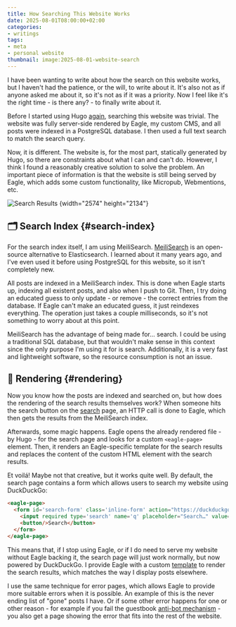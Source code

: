 ```yaml
---
title: How Searching This Website Works
date: 2025-08-01T08:00:00+02:00
categories:
- writings
tags:
- meta
- personal website
thumbnail: image:2025-08-01-website-search
---
```


I have been wanting to write about how the search on this website works, but I haven't had the patience, or the will, to write about it. It's also not as if anyone asked me about it, so it's not as if it was a priority. Now I feel like it's the right time - is there any? - to finally write about it.

<!--more-->

Before I started using Hugo [again](/2023/06/13/farewell-eagle-kinda-hello-hugo/), searching this website was trivial. The website was fully server-side rendered by Eagle, my custom CMS, and all posts were indexed in a PostgreSQL database. I then used a full text search to match the search query.

Now, it is different. The website is, for the most part, statically generated by Hugo, so there are constraints about what I can and can't do. However, I think I found a reasonably creative solution to solve the problem. An important piece of information is that the website is still being served by Eagle, which adds some custom functionality, like Micropub, Webmentions, etc.

![Search Results](image:2025-08-01-website-search)
{width="2574" height="2134"}

## 🗂️ Search Index {#search-index}

For the search index itself, I am using MeiliSearch. [MeiliSearch](https://www.meilisearch.com/) is an open-source alternative to Elasticsearch. I learned about it many years ago, and I've even used it before using PostgreSQL for this website, so it isn't completely new.

All posts are indexed in a MeiliSearch index. This is done when Eagle starts up, indexing all existent posts, and also when I push to Git. Then, I try doing an educated guess to only update - or remove - the correct entries from the database. If Eagle can't make an educated guess, it just reindexes everything. The operation just takes a couple milliseconds, so it's not something to worry about at this point.

MeiliSearch has the advantage of being made for... search. I could be using a traditional SQL database, but that wouldn't make sense in this context since the only purpose I'm using it for is search. Additionally, it is a very fast and lightweight software, so the resource consumption is not an issue.

## 🎨 Rendering {#rendering}

Now you know how the posts are indexed and searched on, but how does the rendering of the search results themselves work? When someone hits the search button on the [search](/search/) page, an HTTP call is done to Eagle, which then gets the results from the MeiliSearch index.

Afterwards, some magic happens. Eagle opens the already rendered file - by Hugo - for the search page and looks for a custom `<eagle-page>` element. Then, it renders an Eagle-specific template for the search results and replaces the content of the custom HTML element with the search results.

Et voilá! Maybe not that creative, but it works quite well. By default, the search page contains a form which allows users to search my website using DuckDuckGo:

```html
<eagle-page>
  <form id='search-form' class='inline-form' action="https://duckduckgo.com/html/" method="get">
    <input required type='search' name='q' placeholder="Search…" value="site:hacdias.com " />
    <button/>Search</button>
  </form>
</eagle-page>
```

This means that, if I stop using Eagle, or if I do need to serve my website without Eagle backing it, the search page will just work normally, but now powered by DuckDuckGo. I provide Eagle with a custom [template](https://github.com/hacdias/hacdias.com/blob/f2abd04cbcede3f58c098dd16aa56d4ddaf1ee34/eagle/search.html) to render the search results, which matches the way I display posts elsewhere.

I use the same technique for error pages, which allows Eagle to provide more suitable errors when it is possible. An example of this is the never ending list of "gone" posts I have. Or if some other error happens for one or other reason - for example if you fail the guestbook [anti-bot mechanism](/2024/05/10/mitigating-guestbook-spam/) - you also get a page showing the error that fits into the rest of the website.
